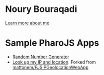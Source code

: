 # Noury Bouraqadi
[Learn more about me](https://nootrix.com/about)

# Sample PharoJS Apps
- [Random Number Generator](PjRandomNumber)
- [Look up my IP and location](PJSIPGeolocationWebApp). Forked from [mattonem/PJSIPGeolocationWebApp](https://github.com/mattonem/PJSIPGeolocationWebApp)
